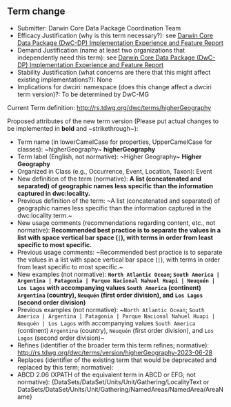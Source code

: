 ## Term change

* Submitter: Darwin Core Data Package Coordination Team
* Efficacy Justification (why is this term necessary?): see [Darwin Core Data Package (DwC-DP) Implementation Experience and Feature Report](https://gbif.github.io/dwc-dp/docs/dwc_dp_implementation_feature_reports.pdf)
* Demand Justification (name at least two organizations that independently need this term): see [Darwin Core Data Package (DwC-DP) Implementation Experience and Feature Report](https://gbif.github.io/dwc-dp/docs/dwc_dp_implementation_feature_reports.pdf)
* Stability Justification (what concerns are there that this might affect existing implementations?): None
* Implications for dwciri: namespace (does this change affect a dwciri term version)?: To be determined by DwC-MG

Current Term definition: http://rs.tdwg.org/dwc/terms/higherGeography

Proposed attributes of the new term version (Please put actual changes to be implemented in **bold** and ~strikethrough~):

* Term name (in lowerCamelCase for properties, UpperCamelCase for classes): ~higherGeography~ **higherGeography**
* Term label (English, not normative): ~Higher Geography~ **Higher Geography**
* Organized in Class (e.g., Occurrence, Event, Location, Taxon): Event
* New definition of the term (normative): **A list (concatenated and separated) of geographic names less specific than the information captured in dwc:locality.**
* Previous definition of the term: ~A list (concatenated and separated) of geographic names less specific than the information captured in the dwc:locality term.~
* New usage comments (recommendations regarding content, etc., not normative): **Recommended best practice is to separate the values in a list with space vertical bar space (` | `), with terms in order from least specific to most specific.** 
* Previous usage comments: ~Recommended best practice is to separate the values in a list with space vertical bar space (` | `), with terms in order from least specific to most specific.~
* New examples (not normative): **`North Atlantic Ocean`; `South America | Argentina | Patagonia | Parque Nacional Nahuel Huapi | Neuquén | Los Lagos` with accompanying values `South America` (continent) `Argentina` (country), `Neuquén` (first order division), and `Los Lagos` (second order division)**
* Previous examples (not normative): ~`North Atlantic Ocean`; `South America | Argentina | Patagonia | Parque Nacional Nahuel Huapi | Neuquén | Los Lagos` with accompanying values `South America` (continent) `Argentina` (country), `Neuquén` (first order division), and `Los Lagos` (second order division)~
* Refines (identifier of the broader term this term refines; normative): http://rs.tdwg.org/dwc/terms/version/higherGeography-2023-06-28
* Replaces (identifier of the existing term that would be deprecated and replaced by this term; normative): 
* ABCD 2.06 (XPATH of the equivalent term in ABCD or EFG; not normative): {DataSets/DataSet/Units/Unit/Gathering/LocalityText or DataSets/DataSet/Units/Unit/Gathering/NamedAreas/NamedArea/AreaName}
